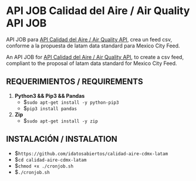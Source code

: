 # API JOB Calidad del Aire / Air Quality API JOB

API JOB para [API Calidad del Aire / Air Quality API](https://github.com/idatosabiertos/api-calidad-aire), crea un feed csv, conforme a la propuesta de latam data standard para Mexico City Feed.

An API JOB for [API Calidad del Aire / Air Quality API](https://github.com/idatosabiertos/api-calidad-aire), to create a csv feed, compliant to the proposal of latam data standard for Mexico City Feed.

## REQUERIMIENTOS / REQUIREMENTS
1. **Python3 && Pip3 && Pandas**
	 - $`sudo apt-get install -y python-pip3`
	 - $`pip3 install pandas`
2. **Zip**
	 - $`sudo apt-get install -y zip`

## INSTALACIÓN / INSTALATION
- $`https://github.com/idatosabiertos/calidad-aire-cdmx-latam`
- $`cd calidad-aire-cdmx-latam`
- $`chmod +x ./cronjob.sh`
- $`./cronjob.sh`